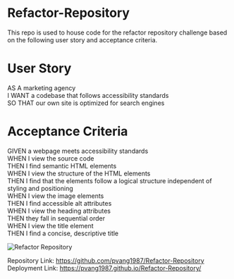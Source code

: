 # Refactor-Repository
This repo is used to house code for the refactor repository challenge based on the following user story and acceptance criteria.

# User Story
AS A marketing agency  
I WANT a codebase that follows accessibility standards  
SO THAT our own site is optimized for search engines  

# Acceptance Criteria
GIVEN a webpage meets accessibility standards  
WHEN I view the source code  
THEN I find semantic HTML elements  
WHEN I view the structure of the HTML elements  
THEN I find that the elements follow a logical structure independent of styling and positioning  
WHEN I view the image elements  
THEN I find accessible alt attributes  
WHEN I view the heading attributes  
THEN they fall in sequential order  
WHEN I view the title element  
THEN I find a concise, descriptive title  

![Refactor Repository](assets/RefactorRepository_Img.png)    


Repository Link: https://github.com/pvang1987/Refactor-Repository  
Deployment Link: https://pvang1987.github.io/Refactor-Repository/  
